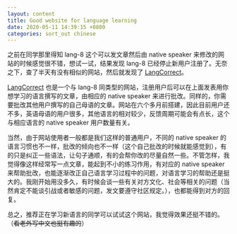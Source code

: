```yaml
---
layout: content
title: Good website for language learning
date: 2020-05-11 14:39:15 +0800
categories: sort_out chinese
---
```


之前在同学那里得知 lang-8 这个可以发文章然后由 native speaker 来修改的网站的时候感觉很不错，想试一试，结果发现 lang-8 已经停止新用户注册了。无奈之下，查了半天有没有相似的网站，然后就发现了 [LangCorrect](https://langcorrect.com)。

[LangCorrect](https://langcorrect.com) 也是一个与 lang-8 同类型的网站，注册用户后可以在上面发表用你想学习的语言撰写的文章，由相应的 native speaker 来进行批改。同样的，你需要批改其他用户撰写的自己母语的文章。网站在六个多月前搭建，因此目前用户还不多，英语母语的用户很多，其他语言的相对较少，反馈周期可能会有点长，这个与相应语言的 native speaker 用户数量有关。

当然，由于网站使用者一般都是我们这样的普通用户，不同的 native speaker 的语言习惯也不一样，批改的倾向也不一样（这个自己批改的时候就能感觉到），有的只是纠正一些语法，让句子通顺，有的会帮你改的尽量自然一些。不管怎样，我觉得像这样经常写一点文章，能起到不小的练习作用，有对应的 native speaker 来帮助批改，也能逐渐改正自己语言学习过程中的问题，对语言学习的帮助还是挺大的。我刚开始用没多久，有时候会谈一些有关对方文化、社会等相关的问题（当然肯定不能谈引战或者敏感的问题，发文要遵守社区规定。），也都能得到对方的回复。

总之，推荐正在学习新语言的同学可以试试这个网站，我觉得效果还挺不错的。（~~看老外写中文也挺有趣的~~）
